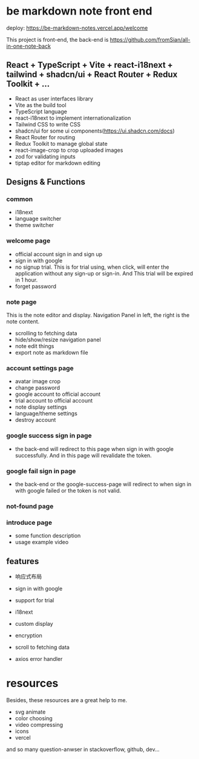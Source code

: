 # be markdown note front end

deploy: https://be-markdown-notes.vercel.app/welcome

This project is front-end, the back-end is https://github.com/fromSian/all-in-one-note-back

## React + TypeScript + Vite + react-i18next + tailwind + shadcn/ui + React Router + Redux Toolkit + ...

- React as user interfaces library
- Vite as the build tool
- TypeScript language
- react-i18next to implement internationalization
- Tailwind CSS to write CSS
- shadcn/ui for some ui components(https://ui.shadcn.com/docs)
- React Router for routing
- Redux Toolkit to manage global state
- react-image-crop to crop uploaded images
- zod for validating inputs
- tiptap editor for markdown editing

## Designs & Functions

### common

- i18next
- language switcher
- theme switcher

### welcome page

- official account sign in and sign up
- sign in with google
- no signup trial. This is for trial using, when click, will enter the application without any sign-up or sign-in. And This trial will be expired in 1 hour.
- forget password

### note page

This is the note editor and display. Navigation Panel in left, the right is the note content.

- scrolling to fetching data
- hide/show/resize navigation panel
- note edit things
- export note as markdown file

### account settings page

- avatar image crop
- change password
- google account to official account
- trial account to official account
- note display settings
- language/theme settings
- destroy account

### google success sign in page

- the back-end will redirect to this page when sign in with google successfully. And in this page will revalidate the token.

### google fail sign in page

- the back-end or the google-success-page will redirect to when sign in with google failed or the token is not valid.

### not-found page

### introduce page

- some function description
- usage example video

## features

- 响应式布局

- sign in with google

- support for trial

- i18next

- custom display

- encryption

- scroll to fetching data

- axios error handler

# resources

Besides, these resources are a great help to me.

- svg animate
- color choosing
- video compressing
- icons
- vercel

and so many question-anwser in stackoverflow, github, dev...
